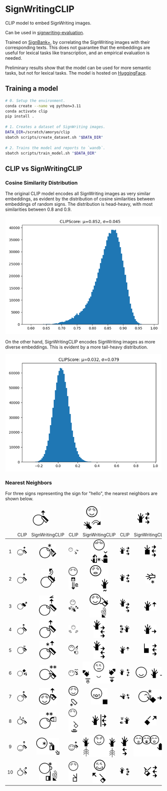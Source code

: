 # SignWritingCLIP

CLIP model to embed SignWriting images.

Can be used in [signwriting-evaluation](https://github.com/sign-language-processing/signwriting-evaluation).

Trained on [SignBank+](https://github.com/sign-language-processing/signbank-plus), 
by correlating the SignWriting images with their corresponding texts.
This does not guarantee that the embeddings are useful for lexical tasks like transcription, 
and an empirical evaluation is needed.

Preliminary results show that the model can be used for more semantic tasks, but not for lexical tasks.
The model is hosted on [HuggingFace](https://huggingface.co/sign/signwriting-clip).

## Training a model

```bash
# 0. Setup the environment.
conda create --name vq python=3.11
conda activate clip
pip install .

# 1. Creates a dataset of SignWriting images.
DATA_DIR=/scratch/amoryo/clip
sbatch scripts/create_dataset.sh "$DATA_DIR"

# 2. Trains the model and reports to `wandb`.
sbatch scripts/train_model.sh "$DATA_DIR"
```

## CLIP vs SignWritingCLIP

### Cosine Similarity Distribution

The original CLIP model encodes all SignWriting images as very similar embeddings,
as evident by the distribution of cosine similarities between embeddings of random signs.
The distribution is head-heavy, with most similarities between 0.8 and 0.9.

![cosine similarity distribution for CLIP](assets/distribution/CLIP.png)

On the other hand, SignWritingCLIP encodes SignWriting images as more diverse embeddings.
This is evident by a more tail-heavy distribution.

![cosine similarity distribution for SignWritingCLIP](assets/distribution/SignWritingCLIP.png)

### Nearest Neighbors

For three signs representing the sign for "hello", the nearest neighbors are shown below.

<table style="text-align: center">
<thead>
<tr><td></td><td colspan='2'><img src='assets/matches/M533x518S2ff00482x483S15a11510x487S26500508x469/ref.png' /></td><td colspan='2'><img src='assets/matches/M528x557S14c21473x531S2890a499x527S30a00482x482S33e00482x482/ref.png' /></td><td colspan='2'><img src='assets/matches/M520x520S14c20480x484S27106505x480/ref.png' /></td></tr>
<tr><td></td><td>CLIP</td><td>SignWritingCLIP</td><td>CLIP</td><td>SignWritingCLIP</td><td>CLIP</td><td>SignWritingCLIP</td></tr>
</thead>
<tbody>
<tr><td>1</td><td><img src='assets/matches/M533x518S2ff00482x483S15a11510x487S26500508x469/CLIP/0.png' /></td><td><img src='assets/matches/M533x518S2ff00482x483S15a11510x487S26500508x469/SignWritingCLIP/0.png' /></td><td><img src='assets/matches/M528x557S14c21473x531S2890a499x527S30a00482x482S33e00482x482/CLIP/0.png' /></td><td><img src='assets/matches/M528x557S14c21473x531S2890a499x527S30a00482x482S33e00482x482/SignWritingCLIP/0.png' /></td><td><img src='assets/matches/M520x520S14c20480x484S27106505x480/CLIP/0.png' /></td><td><img src='assets/matches/M520x520S14c20480x484S27106505x480/SignWritingCLIP/0.png' /></td></tr>
<tr><td>2</td><td><img src='assets/matches/M533x518S2ff00482x483S15a11510x487S26500508x469/CLIP/1.png' /></td><td><img src='assets/matches/M533x518S2ff00482x483S15a11510x487S26500508x469/SignWritingCLIP/1.png' /></td><td><img src='assets/matches/M528x557S14c21473x531S2890a499x527S30a00482x482S33e00482x482/CLIP/1.png' /></td><td><img src='assets/matches/M528x557S14c21473x531S2890a499x527S30a00482x482S33e00482x482/SignWritingCLIP/1.png' /></td><td><img src='assets/matches/M520x520S14c20480x484S27106505x480/CLIP/1.png' /></td><td><img src='assets/matches/M520x520S14c20480x484S27106505x480/SignWritingCLIP/1.png' /></td></tr>
<tr><td>3</td><td><img src='assets/matches/M533x518S2ff00482x483S15a11510x487S26500508x469/CLIP/2.png' /></td><td><img src='assets/matches/M533x518S2ff00482x483S15a11510x487S26500508x469/SignWritingCLIP/2.png' /></td><td><img src='assets/matches/M528x557S14c21473x531S2890a499x527S30a00482x482S33e00482x482/CLIP/2.png' /></td><td><img src='assets/matches/M528x557S14c21473x531S2890a499x527S30a00482x482S33e00482x482/SignWritingCLIP/2.png' /></td><td><img src='assets/matches/M520x520S14c20480x484S27106505x480/CLIP/2.png' /></td><td><img src='assets/matches/M520x520S14c20480x484S27106505x480/SignWritingCLIP/2.png' /></td></tr>
<tr><td>4</td><td><img src='assets/matches/M533x518S2ff00482x483S15a11510x487S26500508x469/CLIP/3.png' /></td><td><img src='assets/matches/M533x518S2ff00482x483S15a11510x487S26500508x469/SignWritingCLIP/3.png' /></td><td><img src='assets/matches/M528x557S14c21473x531S2890a499x527S30a00482x482S33e00482x482/CLIP/3.png' /></td><td><img src='assets/matches/M528x557S14c21473x531S2890a499x527S30a00482x482S33e00482x482/SignWritingCLIP/3.png' /></td><td><img src='assets/matches/M520x520S14c20480x484S27106505x480/CLIP/3.png' /></td><td><img src='assets/matches/M520x520S14c20480x484S27106505x480/SignWritingCLIP/3.png' /></td></tr>
<tr><td>5</td><td><img src='assets/matches/M533x518S2ff00482x483S15a11510x487S26500508x469/CLIP/4.png' /></td><td><img src='assets/matches/M533x518S2ff00482x483S15a11510x487S26500508x469/SignWritingCLIP/4.png' /></td><td><img src='assets/matches/M528x557S14c21473x531S2890a499x527S30a00482x482S33e00482x482/CLIP/4.png' /></td><td><img src='assets/matches/M528x557S14c21473x531S2890a499x527S30a00482x482S33e00482x482/SignWritingCLIP/4.png' /></td><td><img src='assets/matches/M520x520S14c20480x484S27106505x480/CLIP/4.png' /></td><td><img src='assets/matches/M520x520S14c20480x484S27106505x480/SignWritingCLIP/4.png' /></td></tr>
<tr><td>6</td><td><img src='assets/matches/M533x518S2ff00482x483S15a11510x487S26500508x469/CLIP/5.png' /></td><td><img src='assets/matches/M533x518S2ff00482x483S15a11510x487S26500508x469/SignWritingCLIP/5.png' /></td><td><img src='assets/matches/M528x557S14c21473x531S2890a499x527S30a00482x482S33e00482x482/CLIP/5.png' /></td><td><img src='assets/matches/M528x557S14c21473x531S2890a499x527S30a00482x482S33e00482x482/SignWritingCLIP/5.png' /></td><td><img src='assets/matches/M520x520S14c20480x484S27106505x480/CLIP/5.png' /></td><td><img src='assets/matches/M520x520S14c20480x484S27106505x480/SignWritingCLIP/5.png' /></td></tr>
<tr><td>7</td><td><img src='assets/matches/M533x518S2ff00482x483S15a11510x487S26500508x469/CLIP/6.png' /></td><td><img src='assets/matches/M533x518S2ff00482x483S15a11510x487S26500508x469/SignWritingCLIP/6.png' /></td><td><img src='assets/matches/M528x557S14c21473x531S2890a499x527S30a00482x482S33e00482x482/CLIP/6.png' /></td><td><img src='assets/matches/M528x557S14c21473x531S2890a499x527S30a00482x482S33e00482x482/SignWritingCLIP/6.png' /></td><td><img src='assets/matches/M520x520S14c20480x484S27106505x480/CLIP/6.png' /></td><td><img src='assets/matches/M520x520S14c20480x484S27106505x480/SignWritingCLIP/6.png' /></td></tr>
<tr><td>8</td><td><img src='assets/matches/M533x518S2ff00482x483S15a11510x487S26500508x469/CLIP/7.png' /></td><td><img src='assets/matches/M533x518S2ff00482x483S15a11510x487S26500508x469/SignWritingCLIP/7.png' /></td><td><img src='assets/matches/M528x557S14c21473x531S2890a499x527S30a00482x482S33e00482x482/CLIP/7.png' /></td><td><img src='assets/matches/M528x557S14c21473x531S2890a499x527S30a00482x482S33e00482x482/SignWritingCLIP/7.png' /></td><td><img src='assets/matches/M520x520S14c20480x484S27106505x480/CLIP/7.png' /></td><td><img src='assets/matches/M520x520S14c20480x484S27106505x480/SignWritingCLIP/7.png' /></td></tr>
<tr><td>9</td><td><img src='assets/matches/M533x518S2ff00482x483S15a11510x487S26500508x469/CLIP/8.png' /></td><td><img src='assets/matches/M533x518S2ff00482x483S15a11510x487S26500508x469/SignWritingCLIP/8.png' /></td><td><img src='assets/matches/M528x557S14c21473x531S2890a499x527S30a00482x482S33e00482x482/CLIP/8.png' /></td><td><img src='assets/matches/M528x557S14c21473x531S2890a499x527S30a00482x482S33e00482x482/SignWritingCLIP/8.png' /></td><td><img src='assets/matches/M520x520S14c20480x484S27106505x480/CLIP/8.png' /></td><td><img src='assets/matches/M520x520S14c20480x484S27106505x480/SignWritingCLIP/8.png' /></td></tr>
<tr><td>10</td><td><img src='assets/matches/M533x518S2ff00482x483S15a11510x487S26500508x469/CLIP/9.png' /></td><td><img src='assets/matches/M533x518S2ff00482x483S15a11510x487S26500508x469/SignWritingCLIP/9.png' /></td><td><img src='assets/matches/M528x557S14c21473x531S2890a499x527S30a00482x482S33e00482x482/CLIP/9.png' /></td><td><img src='assets/matches/M528x557S14c21473x531S2890a499x527S30a00482x482S33e00482x482/SignWritingCLIP/9.png' /></td><td><img src='assets/matches/M520x520S14c20480x484S27106505x480/CLIP/9.png' /></td><td><img src='assets/matches/M520x520S14c20480x484S27106505x480/SignWritingCLIP/9.png' /></td></tr>
</tbody>
</table>
